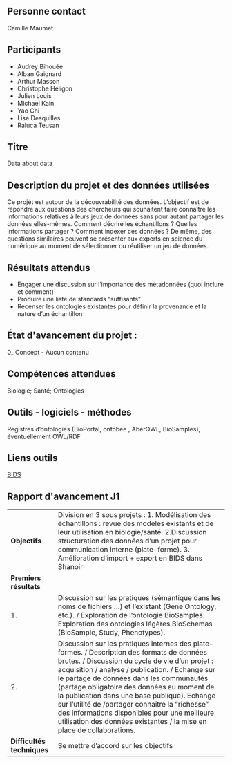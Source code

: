 ## Personne contact
Camille Maumet

## Participants
- Audrey Bihouée
- Alban Gaignard
- Arthur Masson
- Christophe Héligon
- Julien Louis
- Michael Kain
- Yao Chi
- Lise Desquilles
- Raluca Teusan


## Titre
Data about data

## Description du projet et des données utilisées
Ce projét est autour de la découvrabilité des données. L’objectif est de répondre aux questions des chercheurs qui souhaitent faire connaître les informations relatives à leurs jeux de données sans pour autant partager les données elles-mêmes. Comment décrire les échantillons ? Quelles informations partager ? Comment indexer ces données ? De même, des questions similaires peuvent se présenter aux experts en science du numérique au moment de sélectionner ou réutiliser un jeu de données.

## Résultats attendus
- Engager une discussion sur l’importance des métadonnées (quoi inclure et comment)
- Produire une liste de standards “suffisants”
- Recenser les ontologies existantes pour définir la provenance et la nature d’un échantillon

## État d'avancement du projet : 
0_ Concept - Aucun contenu

## Compétences attendues
Biologie; Santé; Ontologies

## Outils - logiciels - méthodes
Registres d’ontologies (BioPortal, ontobee , AberOWL, BioSamples), éventuellement OWL/RDF

## Liens outils
[BIDS](https://bids.neuroimaging.io/)

## Rapport d'avancement J1

| | |
|---|---|
|**Objectifs**|Division en 3 sous projets : 1. Modélisation des échantillons : revue des modèles existants et de leur utilisation en biologie/santé. 2.Discussion structuration des données d’un projet pour communication interne (plate-forme). 3. Amélioration d’import + export en BIDS dans Shanoir|
|**Premiers résultats**| |
|1.|Discussion sur les pratiques (sémantique dans les noms de fichiers …) et l’existant (Gene Ontology, etc.). / Exploration de l’ontologie BioSamples. Exploration des ontologies légères BioSchemas (BioSample, Study, Phenotypes).|
|2.|Discussion sur les pratiques internes des plate-formes. / Description des formats de données brutes. / Discussion du cycle de vie d’un projet : acquisition / analyse / publication. / Echange sur le partage de données dans les communautés (partage obligatoire des données au moment de la publication dans une base publique). Echange sur l’utilité de /partager connaître la “richesse” des informations disponibles pour une meilleure utilisation des données existantes / la mise en place de collaborations.|
|**Difficultés techniques**|Se mettre d’accord sur les objectifs|



